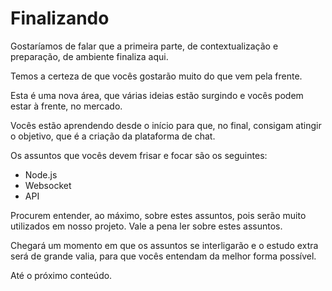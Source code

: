# Finalizando

Gostaríamos de falar que a primeira parte, de contextualização e preparação, de ambiente finaliza aqui.

Temos a certeza de que vocês gostarão muito do que vem pela frente.

Esta é uma nova área, que várias ideias estão surgindo e vocês podem estar à frente, no mercado.

Vocês estão aprendendo desde o início para que, no final, consigam atingir o objetivo, que é a criação da plataforma de chat.

Os assuntos que vocês devem frisar e focar são os seguintes:

* Node.js
* Websocket
* API

Procurem entender, ao máximo, sobre estes assuntos, pois serão muito utilizados em nosso projeto. Vale a pena ler sobre estes assuntos.

Chegará um momento em que os assuntos se interligarão e o estudo extra será de grande valia, para que vocês entendam da melhor forma possível.

Até o próximo conteúdo.